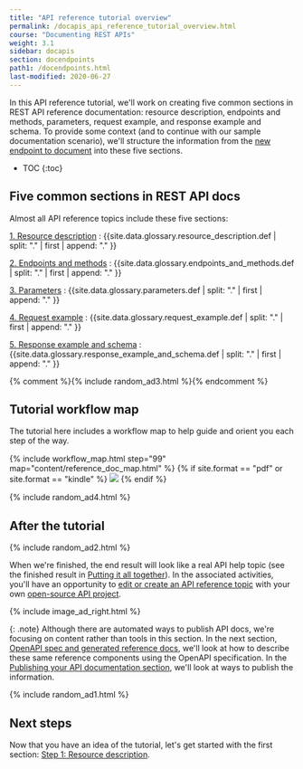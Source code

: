 ```yaml
---
title: "API reference tutorial overview"
permalink: /docapis_api_reference_tutorial_overview.html
course: "Documenting REST APIs"
weight: 3.1
sidebar: docapis
section: docendpoints
path1: /docendpoints.html
last-modified: 2020-06-27
---
```


In this API reference tutorial, we'll work on creating five common sections in REST API reference documentation: resource description, endpoints and methods, parameters, request example, and response example and schema. To provide some context (and to continue with our sample documentation scenario), we'll structure the information from the [new endpoint to document](docapis_new_endpoint_to_doc.html#surf_report_api) into these five sections.

* TOC
{:toc}

## Five common sections in REST API docs

Almost all API reference topics include these five sections:

[1. Resource description](docapis_resource_descriptions.html)
:  {{site.data.glossary.resource_description.def | split: "." | first | append: "." }}

[2. Endpoints and methods](docapis_resource_endpoints.html)
: {{site.data.glossary.endpoints_and_methods.def | split: "." | first | append: "." }}

[3. Parameters](docapis_doc_parameters.html)
: {{site.data.glossary.parameters.def | split: "." | first | append: "." }}

[4. Request example](docapis_doc_sample_requests.html)
: {{site.data.glossary.request_example.def | split: "." | first | append: "." }}

[5. Response example and schema](docapis_doc_sample_responses_and_schema.html)
: {{site.data.glossary.response_example_and_schema.def | split: "." | first | append: "." }}

{% comment %}{% include random_ad3.html %}{% endcomment %}

## Tutorial workflow map

The tutorial here includes a workflow map to help guide and orient you each step of the way.

<div style="margin-top:15px; margin-bottom: 15px;">
{% include workflow_map.html step="99" map="content/reference_doc_map.html"  %}
{% if site.format == "pdf" or site.format == "kindle" %}
<a class="noExtIcon" href="docapis_resource_descriptions.html"><img src="{{site.media}}/openapistep1.png"/></a>
{% endif %}
</div>

{% include random_ad4.html %}

## After the tutorial

{% include random_ad2.html %}

When we're finished, the end result will look like a real API help topic (see the finished result in [Putting it all together](docapis_finished_doc_result.html)). In the associated activities, you'll have an opportunity to [edit or create an API reference topic](docapis_api_reference_activity.html) with your own [open-source API project](docapis_find_open_source_project.html).

{% include image_ad_right.html %}

{: .note}
Although there are automated ways to publish API docs, we're focusing on content rather than tools in this section. In the next section, [OpenAPI spec and generated reference docs](restapispecifications.html), we'll look at how to describe these same reference components using the OpenAPI specification. In the [Publishing your API documentation section](publishingapis.html), we'll look at ways to publish the information.

{% include random_ad1.html %}

## Next steps

Now that you have an idea of the tutorial, let's get started with the first section: [Step 1: Resource description](docapis_resource_descriptions.html).
